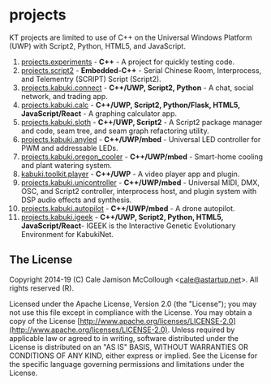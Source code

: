 # projects

KT projects are limited to use of C++ on the Universal Windows Platform (UWP) with Script2, Python, HTML5, and JavaScript.

1. [projects.experiments](/experiments/readme.md) - **C++** - A project for quickly testing code.
1. [projects.script2](/script2/readme.md) - **Embedded-C++** - Serial Chinese Room, Interprocess, and Telementry (SCRIPT) Script (Script2).
1. [projects.kabuki.connect](/kabuki/connect/readme.md) - **C++/UWP, Script2, Python** - A chat, social network, and trading app.
1. [projects.kabuki.calc](/kabuki/calc/readme.md) - **C++/UWP, Script2, Python/Flask, HTML5, JavaScript/React** - A graphing calculator app.
1. [projects.kabuki.sloth](/kabuki/sloth/readme.md) - **C++/UWP, Script2** - A Script2 package manager and code, seam tree, and seam graph refactoring utility.
1. [projects.kabuki.anyled](/kabuki/anyled/readme.md) - **C++/UWP/mbed** - Universal LED controller for PWM and addressable LEDs.
1. [projects.kabuki.oregon_cooler](/kabuki/oregon_cooler/readme.md) - **C++/UWP/mbed** - Smart-home cooling and plant watering system.
1. [kabuki.toolkit.player](/kabuki/player/readme.md) - **C++/UWP** - A video player app and plugin.
1. [projects.kabuki.unicontroller](/kabuki/anyled/readme.md) - **C++/UWP/mbed** - Universal MIDI, DMX, OSC, and Script2 controller, interprocess host, and plugin system with DSP audio effects and synthesis.
1. [projects.kabuki.autopilot](/kabuki/autopilot/readme.md) - **C++/UWP/mbed** - A drone autopilot.
1. [projects.kabuki.igeek](/kabuki/igeek/readme.md) - **C++/UWP, Script2, Python, HTML5, JavaScript/React**- IGEEK is the Interactive Genetic Evolutionary Environment for KabukiNet.

## The License

Copyright 2014-19 (C) Cale Jamison McCollough <<cale@astartup.net>>. All rights reserved (R).

Licensed under the Apache License, Version 2.0 (the "License"); you may not use this file except in compliance with the License. You may obtain a copy of the License [http://www.apache.org/licenses/LICENSE-2.0](http://www.apache.org/licenses/LICENSE-2.0). Unless required by applicable law or agreed to in writing, software distributed under the License is distributed on an "AS IS" BASIS, WITHOUT WARRANTIES OR CONDITIONS OF ANY KIND, either express or implied. See the License for the specific language governing permissions and limitations under the License.
